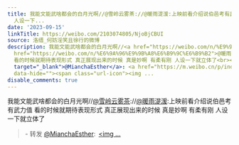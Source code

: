 ```yaml
---
title: 我能文能武啥都会的白月光啊//@雪岭云雾茶://@暖雨湜湲:上映前看介绍说伯邑考有武力值 看的时候就期待表现形式 真正展现出来的时候 真是妙啊 有柔有刚
  人设一下...
date: '2023-09-15'
linkTitle: https://weibo.com/2103074805/NjoBjCBUI
source: 洛缙_何妨淫笑且徐行的微博
description: 我能文能武啥都会的白月光啊//<a href="https://weibo.com/n/%E9%9B%AA%E5%B2%AD%E4%BA%91%E9%9B%BE%E8%8C%B6">@雪岭云雾茶</a>://<a
  href="https://weibo.com/n/%E6%9A%96%E9%9B%A8%E6%B9%9C%E6%B9%B2">@暖雨湜湲</a>:上映前看介绍说伯邑考有武力值
  看的时候就期待表现形式 真正展现出来的时候 真是妙啊 有柔有刚 人设一下就立体了<br><blockquote> - 转发 <a href="https://weibo.com/2231280504"
  target="_blank">@MianchaEsther</a>: <a href="https://m.weibo.cn/p/index?extparam=%E5%B0%81%E7%A5%9E%E4%B8%89%E9%83%A8%E6%9B%B2&amp;containerid=100808d94797b587ec7f45b69c5de480a4c49e"
  data-hide=""><span class="url-icon"><img ...
disable_comments: true
---
```

我能文能武啥都会的白月光啊//<a href="https://weibo.com/n/%E9%9B%AA%E5%B2%AD%E4%BA%91%E9%9B%BE%E8%8C%B6">@雪岭云雾茶</a>://<a href="https://weibo.com/n/%E6%9A%96%E9%9B%A8%E6%B9%9C%E6%B9%B2">@暖雨湜湲</a>:上映前看介绍说伯邑考有武力值 看的时候就期待表现形式 真正展现出来的时候 真是妙啊 有柔有刚 人设一下就立体了<br><blockquote> - 转发 <a href="https://weibo.com/2231280504" target="_blank">@MianchaEsther</a>: <a href="https://m.weibo.cn/p/index?extparam=%E5%B0%81%E7%A5%9E%E4%B8%89%E9%83%A8%E6%9B%B2&amp;containerid=100808d94797b587ec7f45b69c5de480a4c49e" data-hide=""><span class="url-icon"><img ...